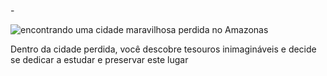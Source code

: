 -<div class="passo" id="passo-11">
        <img src="img/cenario-passo11-cidade-perdida.png" alt="encontrando uma cidade maravilhosa perdida no Amazonas">
        <p>Dentro da cidade perdida, você descobre tesouros inimagináveis e decide se dedicar a estudar e preservar
                este lugar</p>
</div>
